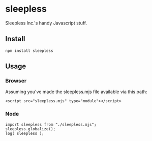 
# sleepless

Sleepless Inc.'s handy Javascript stuff.


## Install

	npm install sleepless


## Usage

### Browser

Assuming you've made the sleepless.mjs file available
via this path:
	
	<script src="sleepless.mjs" type="module"></script>


### Node

	import sleepless from "./sleepless.mjs";
    sleepless.globalize();
    log( sleepless );

